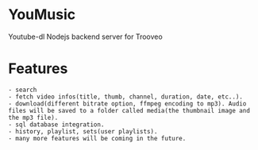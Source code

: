 # YouMusic
Youtube-dl Nodejs backend server for Trooveo

# Features
    - search
    - fetch video infos(title, thumb, channel, duration, date, etc..).
    - download(different bitrate option, ffmpeg encoding to mp3). Audio files will be saved to a folder called media(the thumbnail image and the mp3 file).
    - sql database integration.
    - history, playlist, sets(user playlists).
    - many more features will be coming in the future.
